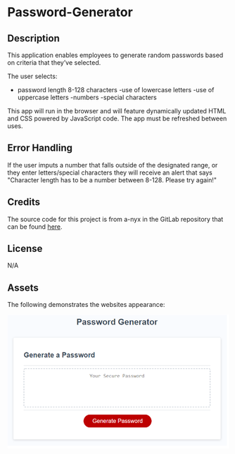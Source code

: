 # Password-Generator

## Description
This application enables employees to generate random passwords based on criteria that they’ve selected.

The user selects:
- password length 8-128 characters
-use of lowercase letters
-use of uppercase letters
-numbers
-special characters 

 This app will run in the browser and will feature dynamically updated HTML and CSS powered by JavaScript code. The app must be refreshed between uses.


## Error Handling 
If the user imputs a number that falls outside of the designated range, or they enter letters/special characters they will receive  an alert that says "Character length has to be a number between 8-128. Please try again!"

## Credits
The source code for this project is from a-nyx in the GitLab repository that can be found [here](https://utoronto.bootcampcontent.com/utoronto-bootcamp/UTOR-VIRT-FSF-PT-02-2023-U-LOLC/-/tree/main/03-JavaScript/02-Challenge).

## License
N/A


## Assets
The following demonstrates the websites appearance:

![The application has a box with a dashed like where the password desplays. Below that is a big red button that says "Generate a Password".](assets/images/passwordGenerator.png)
